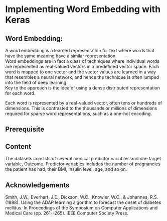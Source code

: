 # Implementing Word Embedding with Keras

## Word Embedding:
A word embedding is a learned representation for text where words that have the same meaning have a similar representation.</br>
Word embeddings are in fact a class of techniques where individual words are represented as real-valued vectors in a predefined vector space. Each word is mapped to one vector and the vector values are learned in a way that resembles a neural network, and hence the technique is often lumped into the field of deep learning.</br>
Key to the approach is the idea of using a dense distributed representation for each word.

Each word is represented by a real-valued vector, often tens or hundreds of dimensions. This is contrasted to the thousands or millions of dimensions required for sparse word representations, such as a one-hot encoding.<br>

## Prerequisite


## Content
 The datasets consists of several medical predictor variables and one target variable, Outcome. Predictor variables includes the number of pregnancies the patient has had, their BMI, insulin level, age, and so on.

## Acknowledgements
 Smith, J.W., Everhart, J.E., Dickson, W.C., Knowler, W.C., & Johannes, R.S. (1988). Using the ADAP learning algorithm to forecast the onset of diabetes mellitus. In Proceedings of the Symposium on Computer Applications and Medical Care (pp. 261--265). IEEE Computer Society Press.